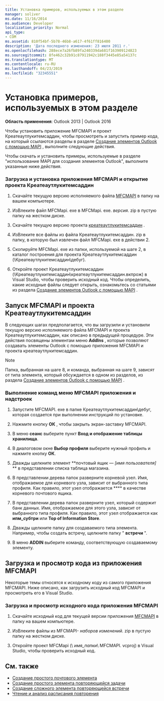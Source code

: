 ```yaml
---
title: Установка примеров, используемых в этом разделе
manager: soliver
ms.date: 11/16/2014
ms.audience: Developer
localization_priority: Normal
api_type:
- COM
ms.assetid: 810f54bf-5b78-46b8-a617-4f61ff816400
description: 'Дата последнего изменения: 23 июля 2011 г.'
ms.openlocfilehash: 288ece7a26fb89fa240339da681f163909124823
ms.sourcegitcommit: 8fe462c32b91c87911942c188f3445e85a54137c
ms.translationtype: MT
ms.contentlocale: ru-RU
ms.lasthandoff: 04/23/2019
ms.locfileid: "32345551"
---
```

# <a name="install-the-samples-used-in-this-section"></a>Установка примеров, используемых в этом разделе

**Область применения**: Outlook 2013 | Outlook 2016 
  
Чтобы установить приложение MFCMAPI и проект Креатеаутлукитемсаддин, чтобы просмотреть и запустить пример кода, на который ссылаются разделы в разделе [Создание элементов Outlook с помощью MAPI](creating-outlook-items-by-using-mapi.md) , выполните следующие действия. 

Чтобы скачать и установить примеры, используемые в разделе "использование MAPI для создания элементов Outlook", выполните указанные ниже действия.

### <a name="to-download-and-install-the-mfcmapi-application-and-open-createoutlookitemsaddin-project"></a>Загрузка и установка приложения MFCMAPI и открытие проекта Креатеаутлукитемсаддин

1. Скачайте текущую версию исполняемого файла [MFCMAPI](https://go.microsoft.com/fwlink/?LinkID=124154) в папку на вашем компьютере. 
    
2. ИзВлеките файл MFCMapi. exe в MFCMapi. exe. _версия_. zip в пустую папку на жестком диске.
    
3. Скачайте текущую версию проекта [креатеаутлукитемсаддин](https://go.microsoft.com/fwlink/?LinkID=127828) . 
    
4. ИзВлеките все файлы из файла Креатеаутлукитемсаддин. zip в папку, в которую был извлечен файл MFCMapi. exe в действии 2.
    
5. Скопируйте MFCMapi. exe из папки, используемой на шаге 2, в каталог построения для проекта Креатеаутлукитемсаддин (\Креатеаутлукитемсаддин\дебуг).
    
6. Откройте проект Креатеаутлукитемсаддин (\Креатеаутлукитемсаддин\креатеаутлукитемсаддин.вкпрож) в Visual Studio, чтобы проверить исходный код. Чтобы определить, какие исходные файлы следует открыть, ознакомьтесь со статьями из раздела [Создание элементов Outlook с помощью MAPI](creating-outlook-items-by-using-mapi.md) . 
    
## <a name="run-mfcmapi-and-the-createoutlookitemsaddin-project"></a>Запуск MFCMAPI и проекта Креатеаутлукитемсаддин

В следующих шагах предполагается, что вы загрузили и установили текущую версию исполняемого файла MFCMAPI и проекта Креатеаутлукитемсаддин, как описано в предыдущей процедуре. Эти действия посвящены элементам меню **AddIns** , которые позволяют создавать элементы Outlook с помощью приложения MFCMAPI и проекта креатеаутлукитемсаддин. 
  
> [!NOTE]
> Папка, выбранная на шаге 8, и команда, выбранная на шаге 9, зависят от типа элемента, который обсуждается в одном из разделов, из раздела [Создание элементов Outlook с помощью MAPI](creating-outlook-items-by-using-mapi.md) . 

### <a name="to-run-the-mfcmapi-application-and-addins-menu-commands"></a>Выполнение команд меню MFCMAPI приложения и надстроек

1. Запустите MFCMAPI. exe в папке Креатеаутлукитемсаддин\дебуг, которая создается при выполнении инструкций по установке.
    
2. Нажмите кнопку **ОК** , чтобы закрыть экран-заставку MFCMAPI. 
    
3. В меню **сеанс** выберите пункт **Вход и отображение таблицы хранилища**.
    
4. В диалоговом окне **Выбор профиля** выберите нужный профиль и нажмите кнопку **ОК**. 
    
5. Дважды щелкните элемент **почтовый ящик — _[имя пользователя]_ ** в представлении списка таблица магазина. 
    
6. В представлении дерева папок разверните корневой узел. Имя, отображаемое для корневого узла, зависит от выбранного типа профиля. Как правило, этот узел отображается **** в качестве корневого почтового ящика.
    
7. В представлении дерева папок разверните узел, который содержит банк данных. Имя, отображаемое для этого узла, зависит от выбранного типа профиля. Как правило, этот узел отображается как **ипм_субтри** или **Top of Information Store**.
    
8. Дважды щелкните папку для создаваемого типа элемента. Например, чтобы создать встречу, щелкните папку " **встречи** ". 
    
9. В меню **ADDIN** выберите команду, соответствующую создаваемому элементу. 
    
## <a name="download-and-view-code-from-the-mfcmapi-application"></a>Загрузка и просмотр кода из приложения MFCMAPI

Некоторые темы относятся к исходному коду из самого приложения MFCMAPI. Ниже описано, как загрузить исходный код MFCMAPI и просмотреть его в Visual Studio. 

### <a name="to-download-and-view-the-mfcmapi-application-source-code"></a>Загрузка и просмотр исходного кода приложения MFCMAPI

1. Скачайте исходный код для текущей версии приложения [MFCMAPI](https://go.microsoft.com/fwlink/?LinkID=124154) в папку на вашем компьютере. 
    
2. ИзВлеките файлы из MFCMAPI- _наборов изменений_. zip в пустую папку на жестком диске.
    
3. Откройте проект MFCMapi (\ _имя_папки_\ MFCMAPI. vcproj) в Visual Studio, чтобы проверить исходный код.
    
## <a name="see-also"></a>См. также

- [Создание простого почтового элемента](how-to-create-a-simple-mail-item.md)
- [Создание простого элемента повторяющейся задачи](how-to-create-a-simple-recurrent-task-item.md)
- [Создание сложного элемента повторяющейся встречи](how-to-create-a-complex-recurrent-appointment-item.md)
- [Чтение и анализ расписания повторения](how-to-read-and-parse-a-recurrence-pattern.md)

